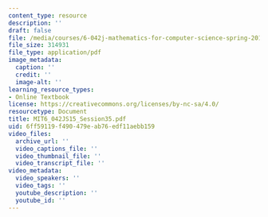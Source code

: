 ```yaml
---
content_type: resource
description: ''
draft: false
file: /media/courses/6-042j-mathematics-for-computer-science-spring-2015/mit6_042js15_session35.pdf
file_size: 314931
file_type: application/pdf
image_metadata:
  caption: ''
  credit: ''
  image-alt: ''
learning_resource_types:
- Online Textbook
license: https://creativecommons.org/licenses/by-nc-sa/4.0/
resourcetype: Document
title: MIT6_042JS15_Session35.pdf
uid: 6ff59119-f490-479e-ab76-edf11aebb159
video_files:
  archive_url: ''
  video_captions_file: ''
  video_thumbnail_file: ''
  video_transcript_file: ''
video_metadata:
  video_speakers: ''
  video_tags: ''
  youtube_description: ''
  youtube_id: ''
---
```

